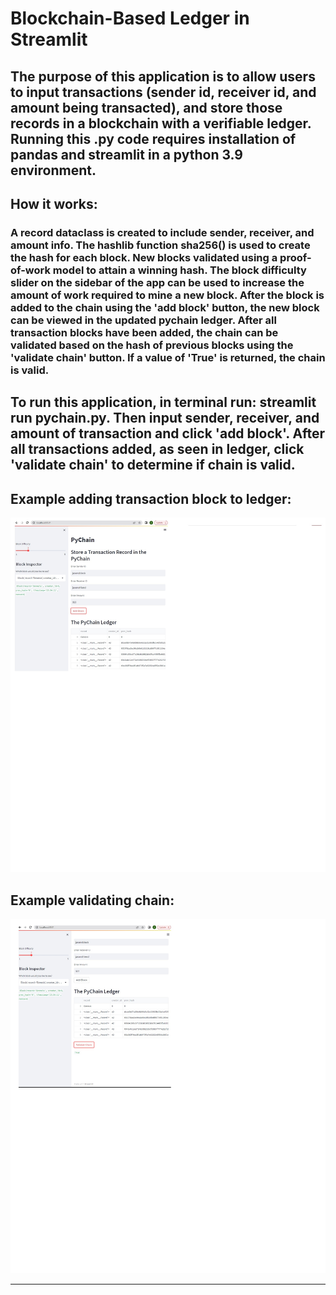 # Blockchain-Based Ledger in Streamlit

## The purpose of this application is to allow users to input transactions (sender id, receiver id, and amount being transacted), and store those records in a blockchain with a verifiable ledger. Running this .py code requires installation of pandas and streamlit in a python 3.9 environment. 

## How it works:

### A record dataclass is created to include sender, receiver, and amount info. The hashlib function sha256() is used to create the hash for each block. New blocks validated using a proof-of-work model to attain a winning hash. The block difficulty slider on the sidebar of the app can be used to increase the amount of work required to mine a new block. After the block is added to the chain using the 'add block' button, the new block can be viewed in the updated pychain ledger. After all transaction blocks have been added, the chain can be validated based on the hash of previous blocks using the 'validate chain' button. If a value of 'True' is returned, the chain is valid.

## To run this application, in terminal run: streamlit run pychain.py. Then input sender, receiver, and amount of transaction and click 'add block'. After all transactions added, as seen in ledger, click 'validate chain' to determine if chain is valid.

## Example adding transaction block to ledger: 

![add transaction block:](pychainledger.jpg)

## Example validating chain:

![validate chain:](pychainvalidator.jpg)

---

